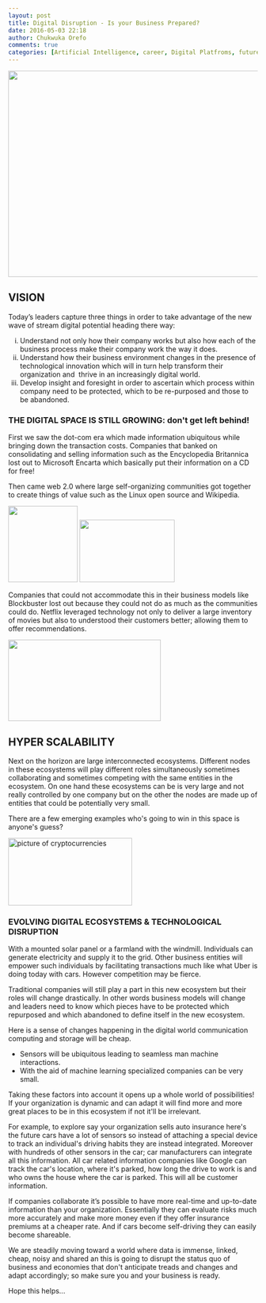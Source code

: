 ```yaml
---
layout: post
title: Digital Disruption - Is your Business Prepared?
date: 2016-05-03 22:18
author: Chukwuka Orefo
comments: true
categories: [Artificial Intelligence, career, Digital Platfroms, future, jobs, Technology]
---
```

<b><img class=" aligncenter" title="" src="https://apragmatic.files.wordpress.com/2018/08/null.jpeg" alt="" width="624" height="416" /></b>
<h2><b>VISION</b></h2>
<p class="graf graf--p">Today’s leaders capture three things in order to take advantage of the new wave of stream digital potential heading there way:</p>

<ol type="i">
	<li>Understand not only how their company works but also how each of the business process make their company work the way it does.</li>
	<li>Understand how their business environment changes in the presence of technological innovation which will in turn help transform their organization and  thrive in an increasingly digital world.</li>
	<li>Develop insight and foresight in order to ascertain which process within company need to be protected, which to be re-purposed and those to be abandoned.</li>
</ol>
<h3><b>THE DIGITAL SPACE IS STILL GROWING:</b> don't get left behind!</h3>
First we saw the dot-com era which made information ubiquitous while bringing down the transaction costs. Companies that banked on consolidating and selling information such as the Encyclopedia Britannica lost out to Microsoft Encarta which basically put their information on a CD for free!

Then came web 2.0 where large self-organizing communities got together to create things of value such as the Linux open source and Wikipedia.

<img title="" src="https://apragmatic.files.wordpress.com/2018/08/null4.png" alt="" width="140" height="154" />

<img title="" src="https://apragmatic.files.wordpress.com/2018/08/image13.png" alt="" width="192" height="126" />

Companies that could not accommodate this in their business models like Blockbuster lost out because they could not do as much as the communities could do. Netflix leveraged technology not only to deliver a large inventory of movies but also to understood their customers better; allowing them to offer recommendations.

<img title="Netflix swallows Blockbuster" src="https://apragmatic.files.wordpress.com/2018/08/null5.png" alt="" width="308" height="164" />
<h2><b>HYPER SCALABILITY</b></h2>
Next on the horizon are large interconnected ecosystems. Different nodes in these ecosystems will play different roles simultaneously sometimes collaborating and sometimes competing with the same entities in the ecosystem. On one hand these ecosystems can be is very large and not really controlled by one company but on the other the nodes are made up of entities that could be potentially very small.

There are a few emerging examples who's going to win in this space is anyone's guess?

<img title="Decentralized blockchain technologies" src="https://apragmatic.files.wordpress.com/2018/08/null6.png" alt="picture of cryptocurrencies" width="250" height="136" />
<h3>EVOLVING DIGITAL ECOSYSTEMS &amp; TECHNOLOGICAL DISRUPTION</h3>
With a mounted solar panel or a farmland with the windmill. Individuals can generate electricity and supply it to the grid. Other business entities will empower such individuals by facilitating transactions much like what Uber is doing today with cars. However competition may be fierce.

Traditional companies will still play a part in this new ecosystem but their roles will change drastically. In other words business models will change and leaders need to know which pieces have to be protected which repurposed and which abandoned to define itself in the new ecosystem.

Here is a sense of changes happening in the digital world communication computing and storage will be cheap.
<ul>
	<li>Sensors will be ubiquitous leading to seamless man machine interactions.</li>
	<li>With the aid of machine learning specialized companies can be very small.</li>
</ul>
Taking these factors into account it opens up a whole world of possibilities! If your organization is dynamic and can adapt it will find more and more great places to be in this ecosystem if not it'll be irrelevant.

For example, to explore say your organization sells auto insurance here's the future cars have a lot of sensors so instead of attaching a special device to track an individual's driving habits they are instead integrated. Moreover with hundreds of other sensors in the car; car manufacturers can integrate all this information. All car related information companies like Google can track the car's location, where it's parked, how long the drive to work is and who owns the house where the car is parked. This will all be customer information.

If companies collaborate it’s possible to have more real-time and up-to-date information than your organization. Essentially they can evaluate risks much more accurately and make more money even if they offer insurance premiums at a cheaper rate. And if cars become self-driving they can easily become shareable.

We are steadily moving toward a world where data is immense, linked, cheap, noisy and shared an this is going to disrupt the status quo of business and economies that don't anticipate treads and changes and adapt accordingly; so make sure you and your business is ready.

Hope this helps...

&nbsp;
